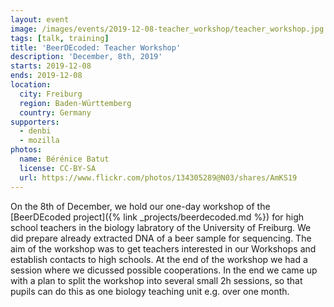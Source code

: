 ```yaml
---
layout: event
image: /images/events/2019-12-08-teacher_workshop/teacher_workshop.jpg
tags: [talk, training]
title: 'BeerDEcoded: Teacher Workshop'
description: 'December, 8th, 2019'
starts: 2019-12-08
ends: 2019-12-08
location:
  city: Freiburg
  region: Baden-Württemberg
  country: Germany
supporters:
  - denbi
  - mozilla
photos:
  name: Bérénice Batut
  license: CC-BY-SA
  url: https://www.flickr.com/photos/134305289@N03/shares/AmKS19
---
```


On the 8th of December, we hold our one-day workshop of the [BeerDEcoded project]({% link _projects/beerdecoded.md %}) for high school teachers in the biology labratory of the University of Freiburg.
We did prepare already extracted DNA of a beer sample for sequencing.
The aim of the workshop was to get teachers interested in our Workshops and establish contacts to high schools. 
At the end of the workshop we had a session where we dicussed possible cooperations. In the end we came up with a plan to split the workshop into several small 2h sessions, so that pupils can do this as one biology teaching unit e.g. over one month.
